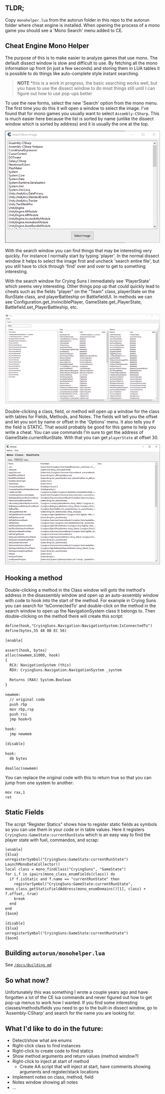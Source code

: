 ## TLDR;

Copy `monohelper.lua` from the autorun folder in this repo to the autorun
folder where cheat engine is installed.  When opening the process of a mono
game you should see a 'Mono Search' menu added to CE.

## Cheat Engine Mono Helper

The purpose of this is to make easier to analyze games that use mono.  The default
dissect window is slow and difficult to use.  By fetching all the mono information
up front (in just a few seconds) and storing them in LUA tables it is possible to
do things like auto-complete style instant searching.

> **NOTE** *this is a work in progress, the basic searching works well, but you
have to use the dissect window to do most things still until I can figure out
how to use pop-ups better

To use the new forms, select the new 'Search' option from the mono menu.  The first
time you do this it will open a window to select the image.  I've found that for
mono games you usually want to select `Assembly-CSharp`.  This is much easier here
because the list is sorted by name (unlike the dissect window which is sorted
by address) and it is usually the one at the top.

![SelectImage](Docs/SelectImage.png)

With the search window you can find things that may be interesting very quickly.
For instance I normally start by typing 'player'.  In the normal dissect window
it helps to select the image first and uncheck 'search entire file', but you still
have to click through 'find' over and over to get to something interesting.

With the search window for Crying Suns I immediately see 'PlayerState' which seems
very interesting.  Other things pop up that could quickly lead to cheats such
as the fields "player" on the "Team" class, playerState on the RunState class, and
playerBattleship on BattlefieldUI.  In methods we can see Configuration.get_InvinciblePlayer,
GameState.get_PlayerState, Battlefield.set_PlayerBattleship, etc.

![Search](Docs/Search.png)

Double-clicking a class, field, or method will open up a window for the class with
tables for Fields, Methods, and Notes.  The fields will tell you the offset and let
you sort by name or offset in the 'Options' menu.  It also tells you if the field is
STATIC.  That would probably be good for this game to help you write a cheat.   You
can use commands I'm sure to get the address of GameState.currentRunState.  With that
you can get `playerState` at offset 30.

![Class](Docs/Class.png)

## Hooking a method

Double-clicking a method in the Class window will goto the method's address in
the disassembly window and open up an auto-assembly window with code to hook
into the start of the method.  For example in Crying Suns you can search for
'IsConnectedTo' and double-click on the method in the search window to open
up the NavigationSystem class it belongs to.  Then double-clicking on the method
there will create this script:

```
define(hook,"CryingSuns.Navigation:NavigationSystem:IsConnectedTo")
define(bytes,55 48 8B EC 56)

[enable]

assert(hook, bytes)
alloc(newmem,$1000, hook)
{
  RCX: NavigationSystem (this)
  RDX: CryingSuns.Navigation.NavigationSystem _system

  Returns (RAX) System.Boolean
}

newmem:
  // original code
  push rbp
  mov rbp,rsp
  push rsi
  jmp hook+5

hook:
  jmp newmem

[disable]

hook:
  db bytes

dealloc(newmem)
```

You can replace the original code with this to return true so that you can jump from one system to another:

```
mov rax,1
ret
```

## Static Fields

The script "Register Statics" shows how to register static fields as symbols so you can use them
in your code or in table values.  Here it registers `CryingSuns:GameState:currentRunState` which
is an easy way to find the player state with fuel, commandos, and scrap:

```
[enable]
{$lua}
unregisterSymbol("CryingSuns:GameState:currentRunState")
LaunchMonoDataCollector()
local class = mono_findClass("CryingSuns", "GameState")
for i,f in ipairs(mono_class_enumFields(class)) do
  if f.isStatic and f.name == "currentRunState" then
    registerSymbol("CryingSuns:GameState:currentRunState", mono_class_getStaticFieldAddress(mono_enumDomains()[1], class) + f.offset, true)
    break
  end
end
{$asm}

[disable]
{$lua}
unregisterSymbol("CryingSuns:GameState:currentRunState")
{$asm}
```

## Building `autorun/monohelper.lua`

See [`/docs/Building.md`](/docs/Building.md)

## So what now?

Unfortunately this was something I wrote a couple years ago and have forgotten
a lot of the CE lua commands and never figured out how to get pop-up menus to work
how I wanted.  If you find some interesting classes/methods/fields you need to
go to the built-in dissect window, go to 'Assembly-CSharp' and search for the name
you are looking for.

## What I'd like to do in the future:

* Detect/show what are enums
* Right-click class to find instances
* Right-click to create code to find statics
* Show method arguments and return values (method window?)
* Right-click to inject at start of method
    * Create AA script that will inject at start, have comments showing arguments and register/stack locations
* Implement notes on class, method, field
* Notes window showing all notes
* ...